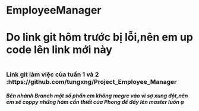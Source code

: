 # EmployeeManager
<h1>Do link git hôm trước bị lỗi,nên em up code lên link mới này<h1>
 <h3>Link git làm việc của tuần 1 và 2 :https://github.com/tungxng/Project_Employee_Manager</h3>
 <h5>Bên nhánh Branch một số phần em không megre vào vì sợ xung đột,nên em sẽ coppy những hàm cần thiết của Phong để đẩy lên master luôn ạ</h5>
